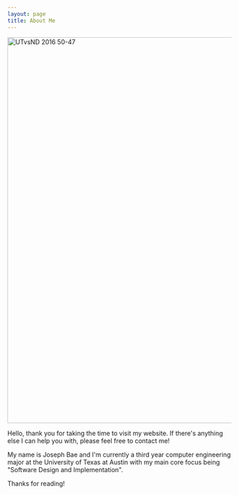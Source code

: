 ```yaml
---
layout: page
title: About Me
---
```


<img src="../josephbae96.github.io/Files/UT%2050-47.jpg" alt="UTvsND 2016 50-47" style="width:867px;height:867px;">


<p class="message">
  Hello, thank you for taking the time to visit my website. If there's anything else I can help you with, please feel free to contact me!
</p>

My name is Joseph Bae and I'm currently a third year computer engineering 
major at the University of Texas at Austin with my main core focus being 
"Software Design and Implementation".

Thanks for reading!
